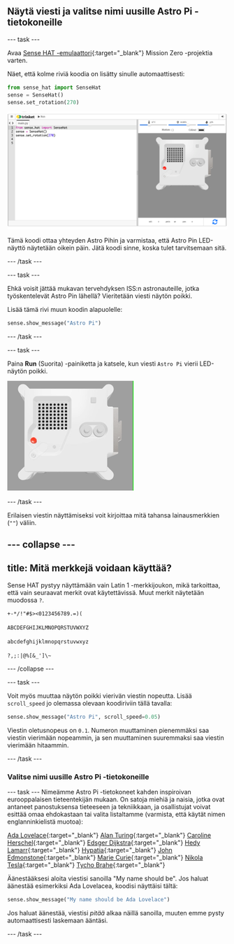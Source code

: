 ## Näytä viesti ja valitse nimi uusille Astro Pi -tietokoneille

--- task ---

Avaa [Sense HAT -emulaattori](https://trinket.io/mission-zero){:target="_blank"} Mission Zero -projektia varten.

Näet, että kolme riviä koodia on lisätty sinulle automaattisesti:

```python
from sense_hat import SenseHat
sense = SenseHat()
sense.set_rotation(270)
```

![Ruutukaappaus Trinket Sense Hat -emulaattorista, jossa on kolme riviä aloituskoodia ruudun vasemmalla puolella.](images/sense-hat-emulator2.png)

Tämä koodi ottaa yhteyden Astro Pihin ja varmistaa, että Astro Pin LED-näyttö näytetään oikein päin. Jätä koodi sinne, koska tulet tarvitsemaan sitä.

--- /task ---

--- task ---

Ehkä voisit jättää mukavan tervehdyksen ISS:n astronauteille, jotka työskentelevät Astro Pin lähellä? Vieritetään viesti näytön poikki.

Lisää tämä rivi muun koodin alapuolelle:

```python
sense.show_message("Astro Pi")
```

--- /task ---

--- task ---

Paina **Run** (Suorita) -painiketta ja katsele, kun viesti `Astro Pi` vierii LED-näytön poikki.

![Trinket Sense HAT -emulaattori ajamassa näyteohjelmaa, joka vierittää tekstiä "Astro PI" LED-matriisin läpi valkoisin kirjaimin](images/M0_1.gif)

--- /task ---

Erilaisen viestin näyttämiseksi voit kirjoittaa mitä tahansa lainausmerkkien (`""`) väliin.

--- collapse ---
---
title: Mitä merkkejä voidaan käyttää?
---

Sense HAT pystyy näyttämään vain Latin 1 -merkkijoukon, mikä tarkoittaa, että vain seuraavat merkit ovat käytettävissä. Muut merkit näytetään muodossa `?`.

```
+-*/!"#$><0123456789.=)(

ABCDEFGHIJKLMNOPQRSTUVWXYZ

abcdefghijklmnopqrstuvwxyz

?,;:|@%[&_']\~
```

--- /collapse ---

--- task ---

Voit myös muuttaa näytön poikki vierivän viestin nopeutta. Lisää `scroll_speed` jo olemassa olevaan koodiriviin tällä tavalla:

```python
sense.show_message("Astro Pi", scroll_speed=0.05)
```

Viestin oletusnopeus on `0.1`. Numeron muuttaminen pienemmäksi saa viestin vierimään nopeammin, ja sen muuttaminen suuremmaksi saa viestin vierimään hitaammin.

--- /task ---

### Valitse nimi uusille Astro Pi -tietokoneille

--- task --- Nimeämme Astro Pi -tietokoneet kahden inspiroivan eurooppalaisen tieteentekijän mukaan. On satoja miehiä ja naisia, jotka ovat antaneet panostuksensa tieteeseen ja tekniikkaan, ja osallistujat voivat esittää omaa ehdokastaan tai valita listaltamme (varmista, että käytät nimen englanninkielistä muotoa):


[Ada Lovelace](https://en.wikipedia.org/wiki/Ada_Lovelace){:target="_blank"} 
[Alan Turing](https://en.wikipedia.org/wiki/Alan_Turing){:target="_blank"} 
[Caroline Herschel](https://en.wikipedia.org/wiki/Caroline_Herschel){:target="_blank"} 
[Edsger Dijkstra](https://en.wikipedia.org/wiki/Edsger_W._Dijkstra){:target="_blank"} 
[Hedy Lamarr](https://en.wikipedia.org/wiki/Hedy_Lamarr){:target="_blank"} 
[Hypatia](https://en.wikipedia.org/wiki/Hypatia){:target="_blank"} 
[John Edmonstone](https://en.wikipedia.org/wiki/John_Edmonstone){:target="_blank"} 
[Marie Curie](https://en.wikipedia.org/wiki/Marie_Curie){:target="_blank"} 
[Nikola Tesla](https://en.wikipedia.org/wiki/Nikola_Tesla){:target="_blank"} 
[Tycho Brahe](https://en.wikipedia.org/wiki/Tycho_Brahe){:target="_blank"}

Äänestääksesi aloita viestisi sanoilla "My name should be". Jos haluat äänestää esimerkiksi Ada Lovelacea, koodisi näyttäisi tältä:

```python
sense.show_message("My name should be Ada Lovelace")
```

Jos haluat äänestää, viestisi *pitää* alkaa näillä sanoilla, muuten emme pysty automaattisesti laskemaan ääntäsi.

--- /task ---



